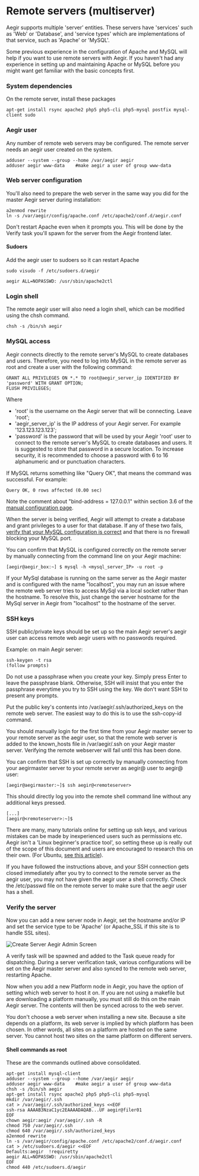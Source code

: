 Remote servers (multiserver)
============================

Aegir supports multiple 'server' entities. These servers have 'services' such as 'Web' or 'Database', and 'service types' which are implementations of that service, such as 'Apache' or 'MySQL'.

Some previous experience in the configuration of Apache and MySQL will help if you want to use remote servers with Aegir. If you haven't had any experience in setting up and maintaining Apache or MySQL before you might want get familiar with the basic concepts first.


### System dependencies

On the remote server, install these packages

    apt-get install rsync apache2 php5 php5-cli php5-mysql postfix mysql-client sudo

### Aegir user

Any number of remote web servers may be configured. The remote server needs an aegir user created on the system.

    adduser --system --group --home /var/aegir aegir
    adduser aegir www-data    #make aegir a user of group www-data

### Web server configuration

You'll also need to prepare the web server in the same way you did for the master Aegir server during installation:

    a2enmod rewrite
    ln -s /var/aegir/config/apache.conf /etc/apache2/conf.d/aegir.conf

Don't restart Apache even when it prompts you. This will be done by the Verify task you'll spawn for the server from the Aegir frontend later.

#### Sudoers

Add the aegir user to sudoers so it can restart Apache

    sudo visudo -f /etc/sudoers.d/aegir

    aegir ALL=NOPASSWD: /usr/sbin/apache2ctl

### Login shell

The remote aegir user will also need a login shell, which can be modified using the chsh command.

    chsh -s /bin/sh aegir

### MySQL access

Aegir connects directly to the remote server's MySQL to create databases and users. Therefore, you need to log into MySQL in the remote server as root and create a user with the following command:

    GRANT ALL PRIVILEGES ON *.* TO root@aegir_server_ip IDENTIFIED BY 'password' WITH GRANT OPTION;
    FLUSH PRIVILEGES;

Where

* 'root' is the username on the Aegir server that will be connecting. Leave 'root';
* 'aegir_server_ip' is the IP address of your Aegir server. For example '123.123.123.123';
* 'password' is the password that will be used by your Aegir 'root' user to connect to the remote server's MySQL to create databases and users. It is suggested to store that password in a secure location. To increase security, it is recommended to choose a password with 6 to 16 alphanumeric and or punctuation characters. 

If MySQL returns something like "Query OK", that means the command was successful. For example:

    Query OK, 0 rows affected (0.00 sec) 

Note the comment about "bind-address = 127.0.0.1" within section 3.6 of the [manual configuration page](install/manual).

When the server is being verified, Aegir will attempt to create a database and grant privileges to a user for that database. If any of these two fails, [verify that your MySQL configuration is correct](http://www.ghacks.net/2009/12/27/allow-remote-connections-to-your-mysql-server/) and that there is no firewall blocking your MySQL port.

You can confirm that MySQL is configured correctly on the remote server by manually connecting from the command line on your Aegir machine:

    [aegir@aegir_box:~] $ mysql -h <mysql_server_IP> -u root -p

If your MySql database is running on the same server as the Aegir master and is configured with the name "localhost", you may run an issue where the remote web server tries to access MySql via a local socket rather than the hostname. To resolve this, just change the server hostname for the MySql server in Aegir from "localhost" to the hostname of the server.

### SSH keys

SSH public/private keys should be set up so the main Aegir server's aegir user can access remote web aegir users with no passwords required.

Example: on main Aegir server:

    ssh-keygen -t rsa
    (follow prompts)

Do not use a passphrase when you create your key. Simply press Enter to leave the passphrase blank. Otherwise, SSH will insist that you enter the passphrase everytime you try to SSH using the key. We don't want SSH to present any prompts.

Put the public key's contents into /var/aegir/.ssh/authorized_keys on the remote web server. The easiest way to do this is to use the ssh-copy-id command.

You should manually login for the first time from your Aegir master server to your remote server as the aegir user, so that the remote web server is added to the known_hosts file in /var/aegir/.ssh on your Aegir master server. Verifying the remote webserver will fail until this has been done.

You can confirm that SSH is set up correctly by manually connecting from your aegirmaster server to your remote server as aegir@ user to aegir@ user:
    
    [aegir@aegirmaster:~]$ ssh aegir@<remoteserver>

This should directly log you into the remote shell command line without any additional keys pressed.

    [...]
    [aegir@<remoteserver>:~]$

There are many, many tutorials online for setting up ssh keys, and various mistakes can be made by inexperienced users such as permissions etc. Aegir isn't a 'Linux beginner's practice tool', so setting these up is really out of the scope of this document and users are encouraged to research this on their own. (For Ubuntu, [see this article](https://help.ubuntu.com/community/SSH/OpenSSH/Keys)).

If you have followed the instructions above, and your SSH connection gets closed immediately after you try to connect to the remote server as the aegir user, you may not have given the aegir user a shell correctly. Check the /etc/passwd file on the remote server to make sure that the aegir user has a shell.

### Verify the server

Now you can add a new server node in Aegir, set the hostname and/or IP and set the service type to be 'Apache' (or Apache_SSL if this site is to handle SSL sites).

![Create Server Aegir Admin Screen](/img/create-remote-server.png)

A verify task will be spawned and added to the Task queue ready for dispatching. During a server verification task, various configurations will be set on the Aegir master server and also synced to the remote web server, restarting Apache.

Now when you add a new Platform node in Aegir, you have the option of setting which web server to host it on. If you are not using a makefile but are downloading a platform manually, you must still do this on the main Aegir server. The contents will then be synced across to the web server.

You don't choose a web server when installing a new site. Because a site depends on a platform, its web server is implied by which platform has been chosen. In other words, all sites on a platform are hosted on the same server. You cannot host two sites on the same platform on different servers.

#### Shell commands as root

These are the commands outlined above consolidated.

    apt-get install mysql-client
    adduser --system --group --home /var/aegir aegir
    adduser aegir www-data    #make aegir a user of group www-data
    chsh -s /bin/sh aegir
    apt-get install rsync apache2 php5 php5-cli php5-mysql
    mkdir /var/aegir/.ssh
    cat > /var/aegir/.ssh/authorized_keys <<EOF
    ssh-rsa AAAAB3NzaC1yc2EAAAADAQAB...UF aegir@filer01
    EOF
    chown aegir:aegir /var/aegir/.ssh -R
    chmod 750 /var/aegir/.ssh
    chmod 640 /var/aegir/.ssh/authorized_keys
    a2enmod rewrite
    ln -s /var/aegir/config/apache.conf /etc/apache2/conf.d/aegir.conf
    cat > /etc/sudoers.d/aegir <<EOF
    Defaults:aegir  !requiretty
    aegir ALL=NOPASSWD: /usr/sbin/apache2ctl
    EOF
    chmod 440 /etc/sudoers.d/aegir
